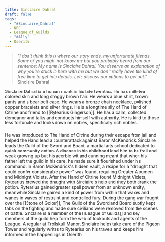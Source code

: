 ```yaml
---
title: Sinclaire Dahral
draft: false
tags:
  - "#Sinclaire_Dahral"
  - NPC
  - League_of_Guilds
  - "#Ally"
  - Oserith
---
```

> *"I don't think this is where our story ends, my unfortunate friends. Some of you might not know me but you probably heard from our sentence: My name is Sinclaire Dahral. You deserve an explanation of why you're stuck in here with me but we don't really have the kind of free time to get into details. Lets discuss our options to get out."* - Sinclaire Dahral

Sinclaire Dahral is a human monk in his late twenties. He has milk-tea colored skin and long shaggy brown hair. He wears a blue shirt, brown pants and a bear pelt cape. He wears a bronze chain necklace, polished copper bracelets and silver rings. He is a longtime ally of The Hand of Citrine and friend to [[Rytearius Gingerson]]. He has a calm, collected demeanor and talks and conducts himself with authority. He is kind to those less fortunate and looks down on nobles, specifically rich nobles.
### 
He was introduced to The Hand of Citrine during their escape from jail and helped the Hand lead a counterattack against Baron McKendrick. 
Sinclaire leads the Guild of the Sword and Board, a martial arts school dedicated to quick community action. A disease in his childhood lead him to be frail and weak growing up but his acerbic wit and cunning meant that when his father left the guild in his care, he made sure it flourished under his command.
In Baron McKendrick's hidden vault, a recipe for a "draught that could confer considerable power" was found, requiring Greater Albumen and Midnight Violets. After the Hand of Citrine found Midnight Violets, Rytearius brewed the draught with Sinclaire's help and they both drank the potion. Rytearius gained greater spell power from an unknown entity, meanwhile Sinclaire gained a kind of power from within that waxes and wanes in waves of restraint and controlled fury.
During the gang war fought over the [[Stone of Golorr]], The Guild of the Sword and Board subtly kept tabs on the fighting and made sure civilians were removed from the scenes of battle.
Sinclaire is a member of the [[League of Guilds]] and key members of the guild help form the web of lookouts and agents of the League.
A regular at Trollskull Manor, Sinclaire helps take care of the Pigeon Tower and regularly writes to Rytearius on his travels and keeps him informed in the happenings in Oserith.